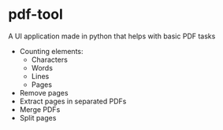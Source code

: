 # pdf-tool
A UI application made in python that helps with basic PDF tasks
* Counting elements:
    * Characters
    * Words
    * Lines
    * Pages
* Remove pages
* Extract pages in separated PDFs
* Merge PDFs
* Split pages
